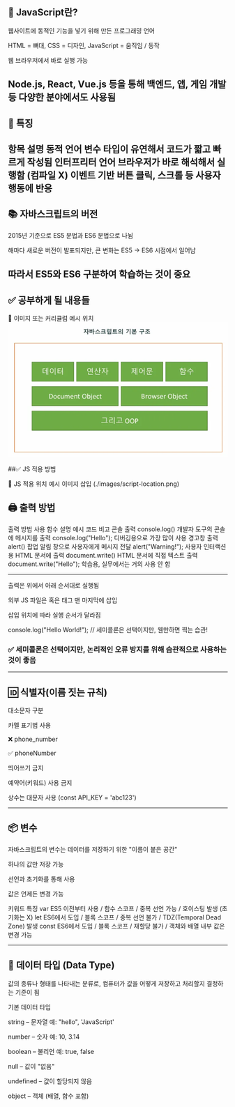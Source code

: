 ## 🔰 JavaScript란?

웹사이트에 동적인 기능을 넣기 위해 만든 프로그래밍 언어

HTML = 뼈대, CSS = 디자인, JavaScript = 움직임 / 동작

웹 브라우저에서 바로 실행 가능

Node.js, React, Vue.js 등을 통해 백엔드, 앱, 게임 개발 등 다양한 분야에서도 사용됨
---

## 🧠 특징
항목	설명
동적 언어	변수 타입이 유연해서 코드가 짧고 빠르게 작성됨
인터프리터 언어	브라우저가 바로 해석해서 실행함 (컴파일 X)
이벤트 기반	버튼 클릭, 스크롤 등 사용자 행동에 반응
---

## 📚 자바스크립트의 버전

2015년 기준으로 ES5 문법과 ES6 문법으로 나뉨

해마다 새로운 버전이 발표되지만, 큰 변화는 ES5 → ES6 시점에서 일어남

따라서 ES5와 ES6 구분하여 학습하는 것이 중요
---

## ✅ 공부하게 될 내용들

📌 이미지 또는 커리큘럼 예시 위치
![자바스크립트의 기본 구조](./images/curriculum.png)

##✅ JS 적용 방법

📌 JS 적용 위치 예시 이미지 삽입
(./images/script-location.png)

## 🖨️ 출력 방법
출력 방법	사용 함수	설명	예시 코드	비고
콘솔 출력	console.log()	개발자 도구의 콘솔에 메시지를 출력	console.log("Hello");	디버깅용으로 가장 많이 사용
경고창 출력	alert()	팝업 알림 창으로 사용자에게 메시지 전달	alert("Warning!");	사용자 인터랙션용
HTML 문서에 출력	document.write()	HTML 문서에 직접 텍스트 출력	document.write("Hello");	학습용, 실무에서는 거의 사용 안 함

---

출력은 위에서 아래 순서대로 실행됨

외부 JS 파일은 <head> 혹은 <body> 태그 맨 마지막에 삽입

삽입 위치에 따라 실행 순서가 달라짐

<!-- HTML 예시 -->
<script src="ex01.js"></script>

console.log("Hello World!"); // 세미콜론은 선택이지만, 웬만하면 찍는 습관!

### ✅ 세미콜론은 선택이지만, 논리적인 오류 방지를 위해 습관적으로 사용하는 것이 좋음

---

## 🆔 식별자(이름 짓는 규칙)

대소문자 구분

카멜 표기법 사용

❌ phone_number

✅ phoneNumber

띄어쓰기 금지

예약어(키워드) 사용 금지

상수는 대문자 사용 (const API_KEY = 'abc123')

---

## 📦 변수

자바스크립트의 변수는 데이터를 저장하기 위한 "이름이 붙은 공간"

하나의 값만 저장 가능

선언과 초기화를 통해 사용

값은 언제든 변경 가능

키워드	특징
var	ES5 이전부터 사용 / 함수 스코프 / 중복 선언 가능 / 호이스팅 발생 (초기화는 X)
let	ES6에서 도입 / 블록 스코프 / 중복 선언 불가 / TDZ(Temporal Dead Zone) 발생
const	ES6에서 도입 / 블록 스코프 / 재할당 불가 / 객체와 배열 내부 값은 변경 가능

---

## 🧾 데이터 타입 (Data Type)

값의 종류나 형태를 나타내는 분류로, 컴퓨터가 값을 어떻게 저장하고 처리할지 결정하는 기준이 됨

기본 데이터 타입

string – 문자열
예: "hello", 'JavaScript'

number – 숫자
예: 10, 3.14

boolean – 불리언
예: true, false

null – 값이 "없음"

undefined – 값이 할당되지 않음

object – 객체 (배열, 함수 포함)